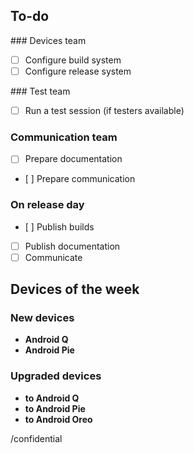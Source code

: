 <!-- If needed, you can edit the template at https://gitlab.e.foundation/e/os/releases/-/edit/master/.gitlab/issue_templates/device-weekly-release.md -->

## To-do

### Devices team

- [ ] Configure build system
- [ ] Configure release system

### Test team

- [ ] Run a test session (if testers available)

### Communication team

- [ ] Prepare documentation
- [ ] Prepare communication

### On release day

- [ ] Publish builds
- [ ] Publish documentation
- [ ] Communicate

## Devices of the week

### New devices

- **Android Q**
- **Android Pie**

### Upgraded devices

- **to Android Q**
- **to Android Pie**
- **to Android Oreo**

/confidential
